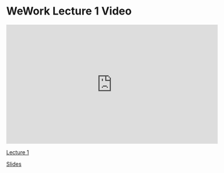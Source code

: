 # WeWork Lecture 1 Video

<iframe width="560" height="315" src="https://www.youtube.com/embed/MFI8blVAJyU=0&modestbranding=1" frameborder="0" allowfullscreen></iframe><p><a href="https://youtu.be/MFI8blVAJyU">Lecture 1</a></p>

[Slides](https://docs.google.com/presentation/d/1nfXoHUN2HUFAfDx0kZ8ElanP8HqUyBRGXvbXxrLBid4/edit#slide=id.g249b2d827f_0_152)